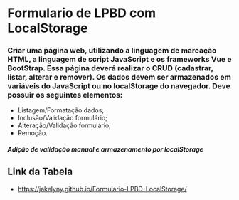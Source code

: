 # Formulario de LPBD com LocalStorage

### Criar uma página web, utilizando a linguagem de marcação HTML, a linguagem de script JavaScript e os frameworks Vue e BootStrap. Essa página deverá realizar o CRUD (cadastrar, listar, alterar e remover). Os dados devem ser armazenados em variáveis do JavaScript ou no localStorage do navegador. Deve possuir os seguintes elementos:

* Listagem/Formatação dados;
* Inclusão/Validação formulário;
* Alteração/Validação formulário;
* Remoção.

##### Adição de validação manual e armazenamento por localStorage

## Link da Tabela
* https://jakelyny.github.io/Formulario-LPBD-LocalStorage/
